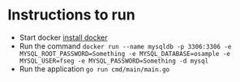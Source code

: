 # Instructions to run

- Start docker [install docker](https://docs.docker.com/get-docker/)
- Run the command `docker run --name mysqldb -p 3306:3306 -e MYSQL_ROOT_PASSWORD=Something -e MYSQL_DATABASE=osample -e MYSQL_USER=fseg -e MYSQL_PASSWORD=Something -d mysql`
- Run the application `go run cmd/main/main.go`
